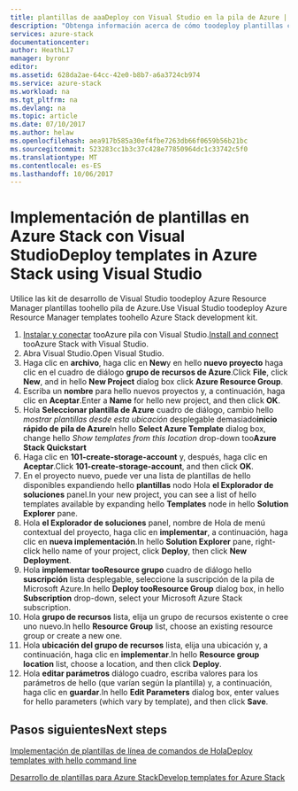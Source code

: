 ```yaml
---
title: plantillas de aaaDeploy con Visual Studio en la pila de Azure | Documentos de Microsoft
description: "Obtenga información acerca de cómo toodeploy plantillas con Visual Studio en la pila de Azure."
services: azure-stack
documentationcenter: 
author: HeathL17
manager: byronr
editor: 
ms.assetid: 628da2ae-64cc-42e0-b8b7-a6a3724cb974
ms.service: azure-stack
ms.workload: na
ms.tgt_pltfrm: na
ms.devlang: na
ms.topic: article
ms.date: 07/10/2017
ms.author: helaw
ms.openlocfilehash: aea917b585a30ef4fbe7263db66f0659b56b21bc
ms.sourcegitcommit: 523283cc1b3c37c428e77850964dc1c33742c5f0
ms.translationtype: MT
ms.contentlocale: es-ES
ms.lasthandoff: 10/06/2017
---
```

# <a name="deploy-templates-in-azure-stack-using-visual-studio"></a><span data-ttu-id="69bcd-103">Implementación de plantillas en Azure Stack con Visual Studio</span><span class="sxs-lookup"><span data-stu-id="69bcd-103">Deploy templates in Azure Stack using Visual Studio</span></span>

<span data-ttu-id="69bcd-104">Utilice las kit de desarrollo de Visual Studio toodeploy Azure Resource Manager plantillas toohello pila de Azure.</span><span class="sxs-lookup"><span data-stu-id="69bcd-104">Use Visual Studio toodeploy Azure Resource Manager templates toohello Azure Stack development kit.</span></span>

1. <span data-ttu-id="69bcd-105">[Instalar y conectar](azure-stack-install-visual-studio.md) tooAzure pila con Visual Studio.</span><span class="sxs-lookup"><span data-stu-id="69bcd-105">[Install and connect](azure-stack-install-visual-studio.md) tooAzure Stack with Visual Studio.</span></span>
2. <span data-ttu-id="69bcd-106">Abra Visual Studio.</span><span class="sxs-lookup"><span data-stu-id="69bcd-106">Open Visual Studio.</span></span>
3. <span data-ttu-id="69bcd-107">Haga clic en **archivo**, haga clic en **New**y en hello **nuevo proyecto** haga clic en el cuadro de diálogo **grupo de recursos de Azure**.</span><span class="sxs-lookup"><span data-stu-id="69bcd-107">Click **File**, click **New**, and in hello **New Project** dialog box click **Azure Resource Group**.</span></span>
4. <span data-ttu-id="69bcd-108">Escriba un **nombre** para hello nuevos proyectos y, a continuación, haga clic en **Aceptar**.</span><span class="sxs-lookup"><span data-stu-id="69bcd-108">Enter a **Name** for hello new project, and then click **OK**.</span></span>
5. <span data-ttu-id="69bcd-109">Hola **Seleccionar plantilla de Azure** cuadro de diálogo, cambio hello *mostrar plantillas desde esta ubicación* desplegable demasiado**inicio rápido de pila de Azure**</span><span class="sxs-lookup"><span data-stu-id="69bcd-109">In hello **Select Azure Template** dialog box, change hello *Show templates from this location* drop-down too**Azure Stack Quickstart**</span></span>
6. <span data-ttu-id="69bcd-110">Haga clic en **101-create-storage-account** y, después, haga clic en **Aceptar**.</span><span class="sxs-lookup"><span data-stu-id="69bcd-110">Click **101-create-storage-account**, and then click **OK**.</span></span>  
7. <span data-ttu-id="69bcd-111">En el proyecto nuevo, puede ver una lista de plantillas de hello disponibles expandiendo hello **plantillas** nodo Hola **el Explorador de soluciones** panel.</span><span class="sxs-lookup"><span data-stu-id="69bcd-111">In your new project, you can see a list of hello templates available by expanding hello **Templates** node in hello **Solution Explorer** pane.</span></span>
8. <span data-ttu-id="69bcd-112">Hola **el Explorador de soluciones** panel, nombre de Hola de menú contextual del proyecto, haga clic en **implementar**, a continuación, haga clic en **nueva implementación**.</span><span class="sxs-lookup"><span data-stu-id="69bcd-112">In hello **Solution Explorer** pane, right-click hello name of your project, click **Deploy**, then click **New Deployment**.</span></span>
9. <span data-ttu-id="69bcd-113">Hola **implementar tooResource grupo** cuadro de diálogo hello **suscripción** lista desplegable, seleccione la suscripción de la pila de Microsoft Azure.</span><span class="sxs-lookup"><span data-stu-id="69bcd-113">In hello **Deploy tooResource Group** dialog box, in hello **Subscription** drop-down, select your Microsoft Azure Stack subscription.</span></span>
10. <span data-ttu-id="69bcd-114">Hola **grupo de recursos** lista, elija un grupo de recursos existente o cree uno nuevo.</span><span class="sxs-lookup"><span data-stu-id="69bcd-114">In hello **Resource Group** list, choose an existing resource group or create a new one.</span></span>
11. <span data-ttu-id="69bcd-115">Hola **ubicación del grupo de recursos** lista, elija una ubicación y, a continuación, haga clic en **implementar**.</span><span class="sxs-lookup"><span data-stu-id="69bcd-115">In hello **Resource group location** list, choose a location, and then click **Deploy**.</span></span>
12. <span data-ttu-id="69bcd-116">Hola **editar parámetros** diálogo cuadro, escriba valores para los parámetros de hello (que varían según la plantilla) y, a continuación, haga clic en **guardar**.</span><span class="sxs-lookup"><span data-stu-id="69bcd-116">In hello **Edit Parameters** dialog box, enter values for hello parameters (which vary by template), and then click **Save**.</span></span>

## <a name="next-steps"></a><span data-ttu-id="69bcd-117">Pasos siguientes</span><span class="sxs-lookup"><span data-stu-id="69bcd-117">Next steps</span></span>
[<span data-ttu-id="69bcd-118">Implementación de plantillas de línea de comandos de Hola</span><span class="sxs-lookup"><span data-stu-id="69bcd-118">Deploy templates with hello command line</span></span>](azure-stack-deploy-template-command-line.md)

[<span data-ttu-id="69bcd-119">Desarrollo de plantillas para Azure Stack</span><span class="sxs-lookup"><span data-stu-id="69bcd-119">Develop templates for Azure Stack</span></span>](azure-stack-develop-templates.md)

